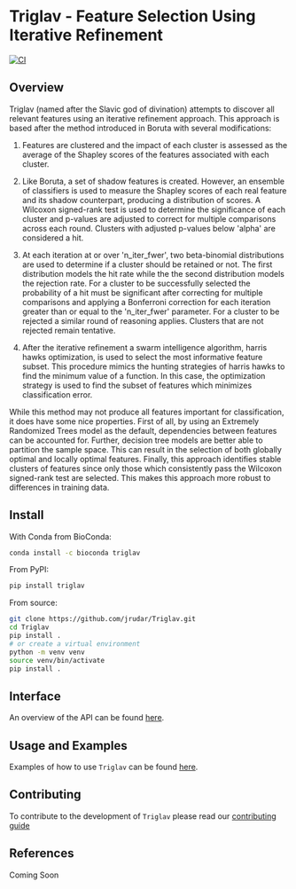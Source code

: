# Triglav - Feature Selection Using Iterative Refinement

[![CI](https://github.com/jrudar/Triglav/actions/workflows/ci.yml/badge.svg)](https://github.com/jrudar/Triglav/actions/workflows/ci.yml)

## Overview

Triglav (named after the Slavic god of divination) attempts to discover
all relevant features using an iterative refinement approach. This
approach is based after the method introduced in Boruta with several
modifications:

1) Features are clustered and the impact of each cluster is assessed as
   the average of the Shapley scores of the features associated with
   each cluster.

2) Like Boruta, a set of shadow features is created. However, an ensemble
   of classifiers is used to measure the Shapley scores of each real feature 
   and its shadow counterpart, producing a distribution of scores. A Wilcoxon 
   signed-rank test is used to determine the significance of each cluster
   and p-values are adjusted to correct for multiple comparisons across each 
   round. Clusters with adjusted p-values below 'alpha' are considered a hit.

3) At each iteration at or over 'n_iter_fwer', two beta-binomial distributions 
   are used to determine if a cluster should be retained or not. The first
   distribution models the hit rate while the the second distribution models 
   the rejection rate. For a cluster to be successfully selected the probability 
   of a hit must be significant after correcting for multiple comparisons and
   applying a Bonferroni correction for each iteration greater than or equal
   to the 'n_iter_fwer' parameter. For a cluster to be rejected a similar round
   of reasoning applies. Clusters that are not rejected remain tentative.

4) After the iterative refinement a swarm intelligence algorithm, harris hawks
   optimization, is used to select the most informative feature subset. This
   procedure mimics the hunting strategies of harris hawks to find the minimum
   value of a function. In this case, the optimization strategy is used to find
   the subset of features which minimizes classification error.

While this method may not produce all features important for classification,
it does have some nice properties. First of all, by using an Extremely 
Randomized Trees model as the default, dependencies between features can be 
accounted for. Further, decision tree models are better able to partition 
the sample space. This can result in the selection of both globally optimal
and locally optimal features. Finally, this approach identifies stable clusters of 
features since only those which consistently pass the Wilcoxon signed-rank test 
are selected. This makes this approach more robust to differences in training
data.

## Install

With Conda from BioConda:

```bash
conda install -c bioconda triglav
```

From PyPI:

```bash
pip install triglav
```

From source:

```bash
git clone https://github.com/jrudar/Triglav.git
cd Triglav
pip install .
# or create a virtual environment
python -m venv venv
source venv/bin/activate
pip install .
```

## Interface

An overview of the API can be found [here](docs/API.md).

## Usage and Examples

Examples of how to use `Triglav` can be found [here](notebooks/README.md).

## Contributing

To contribute to the development of `Triglav` please read our [contributing guide](docs/CONTRIBUTING.md)

## References

Coming Soon

